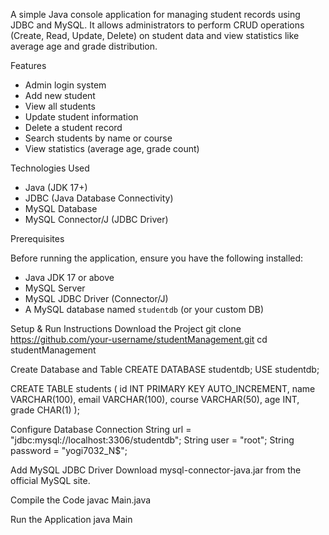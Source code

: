 A simple Java console application for managing student records using JDBC and MySQL. It allows administrators to perform CRUD operations (Create, Read, Update, Delete) on student data and view statistics like average age and grade distribution.

Features

- Admin login system
- Add new student
- View all students
- Update student information
- Delete a student record
- Search students by name or course
- View statistics (average age, grade count)

Technologies Used
- Java (JDK 17+)
- JDBC (Java Database Connectivity)
- MySQL Database
- MySQL Connector/J (JDBC Driver)

 Prerequisites

Before running the application, ensure you have the following installed:

- Java JDK 17 or above
- MySQL Server
- MySQL JDBC Driver (Connector/J)
- A MySQL database named `studentdb` (or your custom DB)

Setup & Run Instructions
Download the Project
   git clone https://github.com/your-username/studentManagement.git
   cd studentManagement
   
Create Database and Table
CREATE DATABASE studentdb;
USE studentdb;

CREATE TABLE students (
    id INT PRIMARY KEY AUTO_INCREMENT,
    name VARCHAR(100),
    email VARCHAR(100),
    course VARCHAR(50),
    age INT,
    grade CHAR(1)
);

Configure Database Connection
String url = "jdbc:mysql://localhost:3306/studentdb";
String user = "root";
String password = "yogi7032_N$";

Add MySQL JDBC Driver
Download mysql-connector-java.jar from the official MySQL site.

Compile the Code
javac Main.java

Run the Application
java Main


